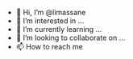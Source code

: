 - 👋 Hi, I’m @limassane
- 👀 I’m interested in ...
- 🌱 I’m currently learning ...
- 💞️ I’m looking to collaborate on ...
- 📫 How to reach me   

<!---
limassane/limassane is a ✨ special ✨ repository because its `README.md` (this file) appears on your GitHub profile.
You can click the Preview link to take a look at your changes.
--->
